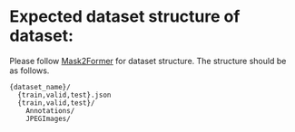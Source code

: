 # Expected dataset structure of dataset:

Please follow [Mask2Former](https://github.com/facebookresearch/Mask2Former/tree/main) for dataset structure. 
The structure should be as follows.

```
{dataset_name}/
  {train,valid,test}.json
  {train,valid,test}/
    Annotations/
    JPEGImages/
```
